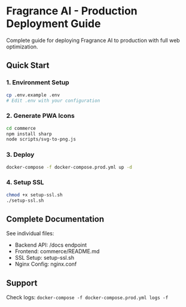# Fragrance AI - Production Deployment Guide

Complete guide for deploying Fragrance AI to production with full web optimization.

## Quick Start

### 1. Environment Setup
```bash
cp .env.example .env
# Edit .env with your configuration
```

### 2. Generate PWA Icons
```bash
cd commerce
npm install sharp
node scripts/svg-to-png.js
```

### 3. Deploy
```bash
docker-compose -f docker-compose.prod.yml up -d
```

### 4. Setup SSL
```bash
chmod +x setup-ssl.sh
./setup-ssl.sh
```

## Complete Documentation

See individual files:
- Backend API: /docs endpoint
- Frontend: commerce/README.md
- SSL Setup: setup-ssl.sh
- Nginx Config: nginx.conf

## Support

Check logs: `docker-compose -f docker-compose.prod.yml logs -f`
